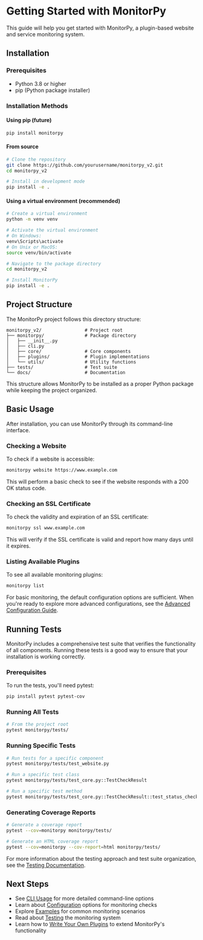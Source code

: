 # Getting Started with MonitorPy

This guide will help you get started with MonitorPy, a plugin-based website and service monitoring system.

## Installation

### Prerequisites

- Python 3.8 or higher
- pip (Python package installer)

### Installation Methods

#### Using pip (future)

```bash
pip install monitorpy
```

#### From source

```bash
# Clone the repository
git clone https://github.com/yourusername/monitorpy_v2.git
cd monitorpy_v2

# Install in development mode
pip install -e .
```

#### Using a virtual environment (recommended)

```bash
# Create a virtual environment
python -m venv venv

# Activate the virtual environment
# On Windows:
venv\Scripts\activate
# On Unix or MacOS:
source venv/bin/activate

# Navigate to the package directory
cd monitorpy_v2

# Install MonitorPy
pip install -e .
```

## Project Structure

The MonitorPy project follows this directory structure:

```
monitorpy_v2/                # Project root
├── monitorpy/               # Package directory
│   ├── __init__.py
│   ├── cli.py
│   ├── core/                # Core components
│   ├── plugins/             # Plugin implementations
│   └── utils/               # Utility functions
├── tests/                   # Test suite
└── docs/                    # Documentation
```

This structure allows MonitorPy to be installed as a proper Python package while keeping the project organized.

## Basic Usage

After installation, you can use MonitorPy through its command-line interface.

### Checking a Website

To check if a website is accessible:

```bash
monitorpy website https://www.example.com
```

This will perform a basic check to see if the website responds with a 200 OK status code.

### Checking an SSL Certificate

To check the validity and expiration of an SSL certificate:

```bash
monitorpy ssl www.example.com
```

This will verify if the SSL certificate is valid and report how many days until it expires.

### Listing Available Plugins

To see all available monitoring plugins:

```bash
monitorpy list
```
For basic monitoring, the default configuration options are sufficient. When you're ready to explore more advanced configurations, see the [Advanced Configuration Guide](reference/advanced_configuration.md).

## Running Tests

MonitorPy includes a comprehensive test suite that verifies the functionality of all components. Running these tests is a good way to ensure that your installation is working correctly.

### Prerequisites

To run the tests, you'll need pytest:

```bash
pip install pytest pytest-cov
```

### Running All Tests

```bash
# From the project root
pytest monitorpy/tests/
```

### Running Specific Tests

```bash
# Run tests for a specific component
pytest monitorpy/tests/test_website.py

# Run a specific test class
pytest monitorpy/tests/test_core.py::TestCheckResult

# Run a specific test method
pytest monitorpy/tests/test_core.py::TestCheckResult::test_status_check_methods
```

### Generating Coverage Reports

```bash
# Generate a coverage report
pytest --cov=monitorpy monitorpy/tests/

# Generate an HTML coverage report
pytest --cov=monitorpy --cov-report=html monitorpy/tests/
```

For more information about the testing approach and test suite organization, see the [Testing Documentation](testing/index.md).

## Next Steps

- See [CLI Usage](cli_usage.md) for more detailed command-line options
- Learn about [Configuration](configuration.md) options for monitoring checks
- Explore [Examples](examples.md) for common monitoring scenarios
- Read about [Testing](testing/index.md) the monitoring system
- Learn how to [Write Your Own Plugins](writing_plugins.md) to extend MonitorPy's functionality
